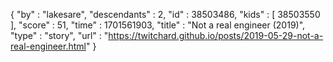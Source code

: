 {
  "by" : "lakesare",
  "descendants" : 2,
  "id" : 38503486,
  "kids" : [ 38503550 ],
  "score" : 51,
  "time" : 1701561903,
  "title" : "Not a real engineer (2019)",
  "type" : "story",
  "url" : "https://twitchard.github.io/posts/2019-05-29-not-a-real-engineer.html"
}
